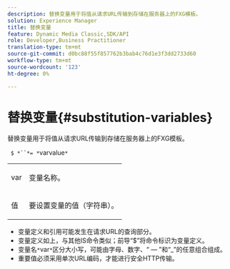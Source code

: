 ```yaml
---
description: 替换变量用于将值从请求URL传输到存储在服务器上的FXG模板。
solution: Experience Manager
title: 替换变量
feature: Dynamic Media Classic,SDK/API
role: Developer,Business Practitioner
translation-type: tm+mt
source-git-commit: d0bc88f55f857762b3bab4c76d1e3f3dd2733d60
workflow-type: tm+mt
source-wordcount: '123'
ht-degree: 0%

---
```



# 替换变量{#substitution-variables}

替换变量用于将值从请求URL传输到存储在服务器上的FXG模板。

` $ *``*= *`varvalue`*`

<table id="simpletable_76B381800C0D411F87CD551FC30B0579"> 
 <tr class="strow"> 
  <td class="stentry"> <p> <span class="codeph"> <span class="varname"> var  </span> </span> </p> </td> 
  <td class="stentry"> <p>变量名称。 </p> </td> 
 </tr> 
 <tr class="strow"> 
  <td class="stentry"> <p> <span class="codeph"> <span class="varname"> 值  </span> </span> </p> </td> 
  <td class="stentry"> <p>要设置变量的值（字符串）。 </p> </td> 
 </tr> 
</table>

* 变量定义和引用可能发生在请求URL的查询部分。
* 变量定义如上，与其他IS命令类似；前导“$”将命令标识为变量定义。
* 变量名`*`var`*`区分大小写，可能由字母、数字、“ — ”和“_”的任意组合组成。
* 重要值必须采用单次URL编码，才能进行安全HTTP传输。

